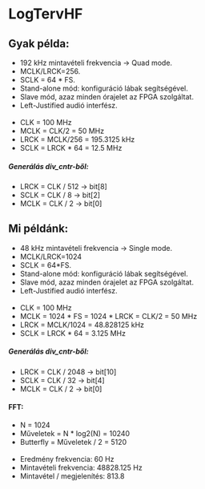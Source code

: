 
# LogTervHF

## Gyak példa:
- 192 kHz mintavételi frekvencia → Quad mode.
- MCLK/LRCK=256.
- SCLK = 64 * FS.
- Stand-alone mód: konfiguráció lábak segítségével.
- Slave mód, azaz minden órajelet az FPGA szolgáltat.
- Left-Justified audió interfész.
<br/></br>
- CLK = 100 MHz
- MCLK = CLK/2 = 50 MHz
- LRCK = MCLK/256 = 195.3125 kHz
- SCLK = LRCK * 64 = 12.5 MHz
##### Generálás div_cntr-ből:
- LRCK = CLK / 512 → bit[8]
- SCLK = CLK / 8 → bit[2]
- MCLK = CLK / 2 → bit[0]
## Mi példánk:
- 48 kHz mintavételi frekvencia → Single mode.
- MCLK/LRCK=1024
- SCLK = 64*FS.
- Stand-alone mód: konfiguráció lábak segítségével.
- Slave mód, azaz minden órajelet az FPGA szolgáltat.
- Left-Justified audió interfész.
<br/></br>
- CLK = 100 MHz
- MCLK = 1024 * FS = 1024 * LRCK = CLK/2 = 50 MHz
- LRCK = MCLK/1024 = 48.828125 kHz
- SCLK = LRCK * 64 = 3.125 MHz
##### Generálás div_cntr-ből:
- LRCK = CLK / 2048 → bit[10]
- SCLK = CLK / 32 → bit[4]
- MCLK = CLK / 2 → bit[0]
#### FFT:
- N = 1024
- Műveletek = N * log2(N) = 10240
- Butterfly = Műveletek / 2 = 5120
<br/></br>
- Eredmény frekvencia:			60 Hz
- Mintavételi frekvencia:		48828.125 Hz
- Mintavétel / megjelenítés:	813.8